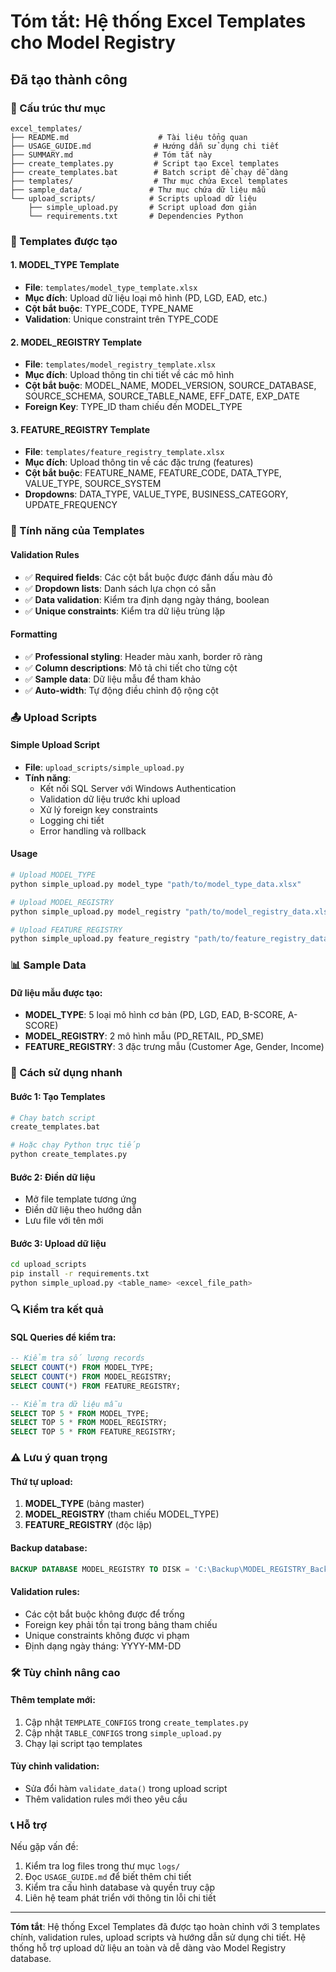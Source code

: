 # Tóm tắt: Hệ thống Excel Templates cho Model Registry

## Đã tạo thành công

### 📁 Cấu trúc thư mục
```
excel_templates/
├── README.md                    # Tài liệu tổng quan
├── USAGE_GUIDE.md              # Hướng dẫn sử dụng chi tiết
├── SUMMARY.md                  # Tóm tắt này
├── create_templates.py         # Script tạo Excel templates
├── create_templates.bat        # Batch script để chạy dễ dàng
├── templates/                  # Thư mục chứa Excel templates
├── sample_data/               # Thư mục chứa dữ liệu mẫu
└── upload_scripts/            # Scripts upload dữ liệu
    ├── simple_upload.py       # Script upload đơn giản
    └── requirements.txt       # Dependencies Python
```

### 🎯 Templates được tạo

#### 1. MODEL_TYPE Template
- **File**: `templates/model_type_template.xlsx`
- **Mục đích**: Upload dữ liệu loại mô hình (PD, LGD, EAD, etc.)
- **Cột bắt buộc**: TYPE_CODE, TYPE_NAME
- **Validation**: Unique constraint trên TYPE_CODE

#### 2. MODEL_REGISTRY Template  
- **File**: `templates/model_registry_template.xlsx`
- **Mục đích**: Upload thông tin chi tiết về các mô hình
- **Cột bắt buộc**: MODEL_NAME, MODEL_VERSION, SOURCE_DATABASE, SOURCE_SCHEMA, SOURCE_TABLE_NAME, EFF_DATE, EXP_DATE
- **Foreign Key**: TYPE_ID tham chiếu đến MODEL_TYPE

#### 3. FEATURE_REGISTRY Template
- **File**: `templates/feature_registry_template.xlsx`
- **Mục đích**: Upload thông tin về các đặc trưng (features)
- **Cột bắt buộc**: FEATURE_NAME, FEATURE_CODE, DATA_TYPE, VALUE_TYPE, SOURCE_SYSTEM
- **Dropdowns**: DATA_TYPE, VALUE_TYPE, BUSINESS_CATEGORY, UPDATE_FREQUENCY

### 🔧 Tính năng của Templates

#### Validation Rules
- ✅ **Required fields**: Các cột bắt buộc được đánh dấu màu đỏ
- ✅ **Dropdown lists**: Danh sách lựa chọn có sẵn
- ✅ **Data validation**: Kiểm tra định dạng ngày tháng, boolean
- ✅ **Unique constraints**: Kiểm tra dữ liệu trùng lặp

#### Formatting
- ✅ **Professional styling**: Header màu xanh, border rõ ràng
- ✅ **Column descriptions**: Mô tả chi tiết cho từng cột
- ✅ **Sample data**: Dữ liệu mẫu để tham khảo
- ✅ **Auto-width**: Tự động điều chỉnh độ rộng cột

### 📤 Upload Scripts

#### Simple Upload Script
- **File**: `upload_scripts/simple_upload.py`
- **Tính năng**:
  - Kết nối SQL Server với Windows Authentication
  - Validation dữ liệu trước khi upload
  - Xử lý foreign key constraints
  - Logging chi tiết
  - Error handling và rollback

#### Usage
```bash
# Upload MODEL_TYPE
python simple_upload.py model_type "path/to/model_type_data.xlsx"

# Upload MODEL_REGISTRY  
python simple_upload.py model_registry "path/to/model_registry_data.xlsx"

# Upload FEATURE_REGISTRY
python simple_upload.py feature_registry "path/to/feature_registry_data.xlsx"
```

### 📊 Sample Data

#### Dữ liệu mẫu được tạo:
- **MODEL_TYPE**: 5 loại mô hình cơ bản (PD, LGD, EAD, B-SCORE, A-SCORE)
- **MODEL_REGISTRY**: 2 mô hình mẫu (PD_RETAIL, PD_SME)
- **FEATURE_REGISTRY**: 3 đặc trưng mẫu (Customer Age, Gender, Income)

### 🚀 Cách sử dụng nhanh

#### Bước 1: Tạo Templates
```bash
# Chạy batch script
create_templates.bat

# Hoặc chạy Python trực tiếp
python create_templates.py
```

#### Bước 2: Điền dữ liệu
- Mở file template tương ứng
- Điền dữ liệu theo hướng dẫn
- Lưu file với tên mới

#### Bước 3: Upload dữ liệu
```bash
cd upload_scripts
pip install -r requirements.txt
python simple_upload.py <table_name> <excel_file_path>
```

### 🔍 Kiểm tra kết quả

#### SQL Queries để kiểm tra:
```sql
-- Kiểm tra số lượng records
SELECT COUNT(*) FROM MODEL_TYPE;
SELECT COUNT(*) FROM MODEL_REGISTRY;  
SELECT COUNT(*) FROM FEATURE_REGISTRY;

-- Kiểm tra dữ liệu mẫu
SELECT TOP 5 * FROM MODEL_TYPE;
SELECT TOP 5 * FROM MODEL_REGISTRY;
SELECT TOP 5 * FROM FEATURE_REGISTRY;
```

### ⚠️ Lưu ý quan trọng

#### Thứ tự upload:
1. **MODEL_TYPE** (bảng master)
2. **MODEL_REGISTRY** (tham chiếu MODEL_TYPE)
3. **FEATURE_REGISTRY** (độc lập)

#### Backup database:
```sql
BACKUP DATABASE MODEL_REGISTRY TO DISK = 'C:\Backup\MODEL_REGISTRY_Backup.bak'
```

#### Validation rules:
- Các cột bắt buộc không được để trống
- Foreign key phải tồn tại trong bảng tham chiếu
- Unique constraints không được vi phạm
- Định dạng ngày tháng: YYYY-MM-DD

### 🛠️ Tùy chỉnh nâng cao

#### Thêm template mới:
1. Cập nhật `TEMPLATE_CONFIGS` trong `create_templates.py`
2. Cập nhật `TABLE_CONFIGS` trong `simple_upload.py`
3. Chạy lại script tạo templates

#### Tùy chỉnh validation:
- Sửa đổi hàm `validate_data()` trong upload script
- Thêm validation rules mới theo yêu cầu

### 📞 Hỗ trợ

Nếu gặp vấn đề:
1. Kiểm tra log files trong thư mục `logs/`
2. Đọc `USAGE_GUIDE.md` để biết thêm chi tiết
3. Kiểm tra cấu hình database và quyền truy cập
4. Liên hệ team phát triển với thông tin lỗi chi tiết

---

**Tóm tắt**: Hệ thống Excel Templates đã được tạo hoàn chỉnh với 3 templates chính, validation rules, upload scripts và hướng dẫn sử dụng chi tiết. Hệ thống hỗ trợ upload dữ liệu an toàn và dễ dàng vào Model Registry database. 